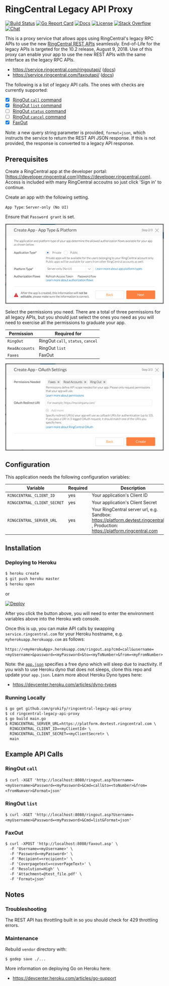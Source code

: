 RingCentral Legacy API Proxy
============================

[![Build Status][build-status-svg]][build-status-link]
[![Go Report Card][goreport-svg]][goreport-link]
[![Docs][docs-godoc-svg]][docs-godoc-link]
[![License][license-svg]][license-link]
[![Stack Overflow][stackoverflow-svg]][stackoverflow-url]
[![Chat][chat-svg]][chat-url]

 [build-status-svg]: https://api.travis-ci.org/grokify/ringcentral-legacy-api-proxy.svg?branch=master
 [build-status-link]: https://travis-ci.org/grokify/ringcentral-legacy-api-proxy
 [goreport-svg]: https://goreportcard.com/badge/github.com/grokify/ringcentral-legacy-api-proxy
 [goreport-link]: https://goreportcard.com/report/github.com/grokify/ringcentral-legacy-api-proxy
 [docs-godoc-svg]: https://img.shields.io/badge/docs-godoc-blue.svg
 [docs-godoc-link]: https://godoc.org/github.com/grokify/ringcentral-legacy-api-proxy
 [license-svg]: https://img.shields.io/badge/license-MIT-blue.svg
 [license-link]: https://github.com/grokify/ringcentral-legacy-api-proxy/blob/master/LICENSE
 [chat-svg]: https://img.shields.io/badge/chat-on%20glip-orange.svg
 [chat-url]: https://glipped.herokuapp.com/
 [stackoverflow-svg]: https://img.shields.io/badge/stack%20overflow-ringcentral-orange.svg
 [stackoverflow-url]: https://stackoverflow.com/questions/tagged/ringcentral

This is a proxy service that allows apps using RingCentral's legacy RPC APIs to use the new [RingCentral REST APIs](https://developer.ringcentral.com) seamlessly. End-of-Life for the legacy APIs is targeted for the 10.2 release, August 9, 2018. Use of this proxy can enable your app to use the new REST APIs with the same interface as the legacy RPC APIs.

* https://service.ringcentral.com/ringoutapi/ ([docs](https://grokify.github.io/ringcentral-legacy-api-proxy/ringoutapi.html))
* https://service.ringcentral.com/faxoutapi/ ([docs](https://grokify.github.io/ringcentral-legacy-api-proxy/faxoutapi.html))

The following is a list of legacy API calls. The ones with checks are currently supported:

* [x] [RingOut `call` command](https://grokify.github.io/ringcentral-legacy-api-proxy/ringoutapi.html#call)
* [x] [RingOut `list` command](https://grokify.github.io/ringcentral-legacy-api-proxy/ringoutapi.html#list)
* [ ] [RingOut `status` command](https://grokify.github.io/ringcentral-legacy-api-proxy/ringoutapi.html#status)
* [ ] [RingOut `cancel` command](https://grokify.github.io/ringcentral-legacy-api-proxy/ringoutapi.html#cancel)
* [x] [FaxOut](https://grokify.github.io/ringcentral-legacy-api-proxy/faxoutapi.html)

Note: a new query string parameter is provided, `format=json`, which instructs the service to return the REST API JSON response. If this is not provided, the response is converted to a legacy API response.

## Prerequisites

Create a RingCentral app at the developer portal: [https://developer.ringcentral.com](https://developer.ringcentral.com). Access is included with many RingCentral accoutns so just click 'Sign in' to continue.

Create an app with the following setting.

`App Type`: `Server-only (No UI)`

Ensure that `Password grant` is set.

![](docs/images/legacy_create-app_app-platform-type.png "")

Select the permissions you need. There are a total of three permissions for all legacy APIs, but you should just select the ones you need as you will need to exercise all the permissions to graduate your app.

| Permission | Required for |
|------------|--------------|
| `RingOut` | RingOut `call`, `status`, `cancel` |
| `ReadAccounts` | RingOut `list` |
| `Faxes` | FaxOut |

![](docs/images/legacy_create-app_permissions.png "")

## Configuration

This application needs the following configuration variables:

| Variable | Required | Description |
|----------|----------|-------------|
| `RINGCENTRAL_CLIENT_ID` | yes | Your application's Client ID |
| `RINGCENTRAL_CLIENT_SECRET` | yes | Your application's Client Secret |
| `RINGCENTRAL_SERVER_URL` | yes | Your RingCentral server url, e.g. Sandbox: https://platform.devtest.ringcentral.com , Production: https://platform.ringcentral.com |

## Installation

### Deploying to Heroku

```sh
$ heroku create
$ git push heroku master
$ heroku open
```

or

[![Deploy](https://www.herokucdn.com/deploy/button.png)](https://heroku.com/deploy)

After you click the button above, you will need to enter the environment variables above into the Heroku web console.

Once this is up, you can make API calls by swapping `service.ringcentral.com` for your Heroku hostname, e.g. `myherokuapp.herokuapp.com` as follows:

`https://<myHerokuApp>.herokuapp.com/ringout.asp?cmd=call&username=<myUsername>&password=<myPassword>&to=<myToNumber>&from=<myFromNumber>`

Note: the [`app.json`](https://github.com/grokify/ringcentral-legacy-api-proxy/blob/master/app.json#L17) specifies a free dyno which will sleep due to inactivity. If you wish to use Heroku dyno that does not sleeps, clone this repo and update your `app.json`. Learn more about Heroku Dyno types here:

* https://devcenter.heroku.com/articles/dyno-types

### Running Locally

```
$ go get github.com/grokify/ringcentral-legacy-api-proxy
$ cd ringcentral-legacy-api-proxy
$ go build main.go
$ RINGCENTRAL_SERVER_URL=https://platform.devtest.ringcentral.com \
  RINGCENTRAL_CLIENT_ID=<myClientId> \
  RINGCENTRAL_CLIENT_SECRET=<myClientSecret> \
  main
```

## Example API Calls

### RingOut `call`

`$ curl -XGET 'http://localhost:8080/ringout.asp?Username=<myUsername>&Password=<myPassword>&Cmd=call&to=<toNumber>&from=<fromNumver>&Format=json'`

### RingOut `list`

`$ curl -XGET 'http://localhost:8080/ringout.asp?Username=<myUsername>&Password=<myPassword>&Cmd=list&Format=json'`

### FaxOut

```
$ curl -XPOST 'http://localhost:8080/faxout.asp' \
  -F 'Username=<myUsername>' \
  -F 'Password=<myPassword>' \
  -F 'Recipient=<recipient>' \
  -F 'Coverpagetext=<coverPageText>' \
  -F 'Resolution=High' \
  -F 'Attachment=@test_file.pdf' \
  -F 'Format=json'
```

## Notes

### Troubleshooting

The REST API has throttling built in so you should check for 429 throttling errors.

### Maintenance

Rebuild `vendor` directory with:

```
$ godep save ./...
```

More information on deploying Go on Heroku here:

* https://devcenter.heroku.com/articles/go-support